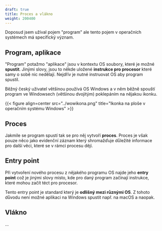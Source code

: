 ```yaml
---
draft: true
title: Proces a vlákno
weight: 200400
---
```


Doposud jsem užíval pojem "program" ale tento pojem v operačních systémech má specifický význam.

## Program, aplikace

"Program" potažmo "aplikace" jsou v kontextu OS soubory, které je možné **spustit**. Jinými slovy, jsou to někde uložené **instrukce pro procesor** které samy o sobě nic nedělají. Nejdřív je nutné instruovat OS aby program spustil.

Běžný český uživatel většinou používá OS Windows a v něm běžně spouští program ve Windowsech (většinou dvojitým) poklepáním na nějakou ikonku.

{{< figure align=center src="../wowikona.png" title="Ikonka na ploše v operačním systému Windows" >}}

## Proces

Jakmile se program spustí tak se pro něj vytvoří **proces**. Proces je však pouze něco jako evidenční záznam který shromažďuje důležité informace pro další věci, které se v rámci procesu dějí.

## Entry point

Při vytvoření nového procesu z nějakého programu OS najde jeho **entry point** což je jinými slovy místo, kde pro daný program začínají instrukce, které mohou začít téct pro procesor.

Tento entry point je standard který je **odlišný mezi různými OS**. Z tohoto důvodu není možné aplikaci na Windows spustit např. na macOS a naopak.

## Vlákno
...
